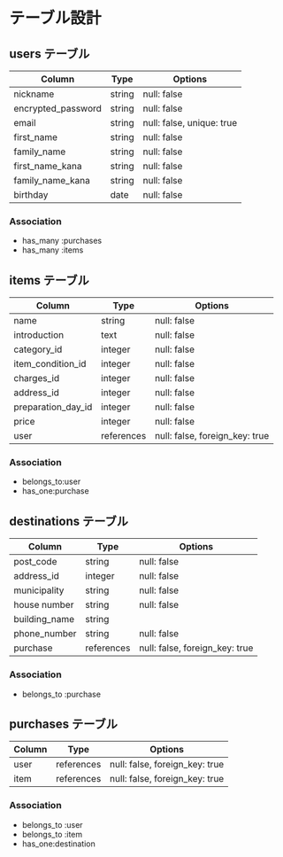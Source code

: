 # テーブル設計

## users テーブル

| Column             | Type   | Options                   |
| ------------------ | ------ | ------------------------- |
| nickname           | string | null: false               |
| encrypted_password | string | null: false               |
| email              | string | null: false, unique: true |
| first_name         | string | null: false               |
| family_name        | string | null: false               |
| first_name_kana    | string | null: false               |
| family_name_kana   | string | null: false               |
| birthday           | date   | null: false               |


### Association
- has_many :purchases
- has_many :items


## items テーブル
| Column              | Type        | Options                        |
| ------------------- | ----------- | ------------------------------ |
| name                | string      | null: false                    |
| introduction        | text        | null: false                    |
| category_id         | integer     | null: false                    |
| item_condition_id   | integer     | null: false                    |
| charges_id          | integer     | null: false                    |
| address_id          | integer     | null: false                    |
| preparation_day_id  | integer     | null: false                    |
| price               | integer     | null: false                    |
| user                | references  | null: false, foreign_key: true |

### Association
- belongs_to:user
- has_one:purchase



## destinations テーブル
| Column        | Type        | Options                        |
| ------------- | ----------- | ------------------------------ |
| post_code     | string      | null: false                    |
| address_id    | integer     | null: false                    |
| municipality  | string      | null: false                    |
| house number  | string      | null: false                    |
| building_name | string      |                                |
| phone_number  | string      | null: false                    |
| purchase      | references  | null: false, foreign_key: true |

### Association
- belongs_to :purchase


## purchases テーブル
| Column        | Type       | Options                        |
| ------------- | ---------- | ------------------------------ |
| user          | references | null: false, foreign_key: true |
| item          | references | null: false, foreign_key: true |

### Association
- belongs_to :user
- belongs_to :item
- has_one:destination